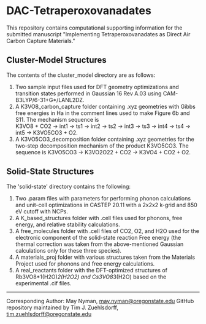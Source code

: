 # DAC-Tetraperoxovanadates
This repository contains computational supporting information for the submitted manuscript "Implementing Tetraperoxovanadates as Direct Air Carbon Capture Materials."

## Cluster-Model Structures
The contents of the cluster_model directory are as follows:
1. Two sample input files used for DFT geometry optimizations and transition states performed in Gaussian 16 Rev A.03 using CAM-B3LYP/6-31+G*/LANL2DZ.
2. A K3VO8_carbon_capture folder containing .xyz geometries with Gibbs free energies in Ha in the comment lines used to make Figure 6b and S11. The mechanism sequence is <br>
K3VO8 + CO2 -> int1 -> ts1 -> int2 -> ts2 -> int3 -> ts3 -> int4 -> ts4 -> int5 -> K3VO5CO3 + O2.
3. A K3VO5CO3_decomposition folder containing .xyz geometries for the two-step decomposition mechanism of the product K3VO5CO3. The sequence is
K3VO5CO3 -> K3VO2O22 + CO2 -> K3VO4 + CO2 + O2.

## Solid-State Structures
The 'solid-state' directory contains the following:
1. Two .param files with parameters for performing phonon calculations and unit-cell optimizations in CASTEP 20.11 with a 2x2x2 k-grid and 850 eV cutoff with NCPs.
2. A K_based_structures folder with .cell files used for phonons, free energy, and relative stability calculations.
3. A free_molecules folder with .cell files of CO2, O2, and H2O used for the electronic component of the solid-state reaction Free energy (the thermal correction was taken from the above-mentioned Gaussian calculations only for these three species).
4. A materials_proj folder with various structures taken from the Materials Project used for phonons and free energy calculations.
5. A real_reactants folder with the DFT-optimized structures of Rb3VO8*1(H2O)*2(H2O2) and Cs3VO8*3(H2O) based on the experimental .cif files.

---
Corresponding Author: May Nyman, may.nyman@oregonstate.edu
GitHub repository maintained by Tim J. Zuehlsdorff, tim.zuehlsdorff@oregonstate.edu
